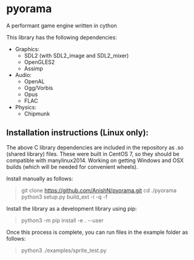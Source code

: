# pyorama
A performant game engine written in cython

This library has the following dependencies:
* Graphics: 
    * SDL2 (with SDL2_image and SDL2_mixer)
    * OpenGLES2
    * Assimp
* Audio:
    * OpenAL
    * Ogg/Vorbis
    * Opus
    * FLAC
* Physics:
    * Chipmunk

## Installation instructions (Linux only):
The above C library dependencies are included in the repository as .so (shared library) files.
These were built in CentOS 7, so they should be compatible with manylinux2014.
Working on getting Windows and OSX builds (which will be needed for convenient wheels).

Install manually as follows:
> git clone https://github.com/AnishN/pyorama.git
> cd ./pyorama
> python3 setup.py build_ext -i -q -f

Install the library as a development library using pip:
> python3 -m pip install -e . --user

Once this process is complete, you can run files in the example folder as follows:
> python3 ./examples/sprite_test.py